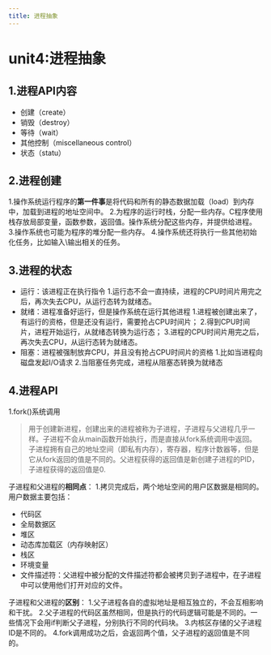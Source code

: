 ```yaml
---
title: 进程抽象
---
```

# unit4:进程抽象
## 1.进程API内容
* 创建（create）
* 销毁（destroy）
* 等待（wait）
* 其他控制（miscellaneous control）
* 状态（statu）

## 2.进程创建
1.操作系统运行程序的**第一件事**是将代码和所有的静态数据加载（load）到内存中，加载到进程的地址空间中。
2.为程序的运行时栈，分配一些内存。C程序使用栈存放局部变量，函数参数，返回值。操作系统分配这些内存，并提供给进程。
3.操作系统也可能为程序的堆分配一些内存。
4.操作系统还将执行一些其他初始化任务，比如输入\输出相关的任务。

## 3.进程的状态
* 运行：该进程正在执行指令
 1.运行态不会一直持续，进程的CPU时间片用完之后，再次失去CPU，从运行态转为就绪态。
* 就绪：进程准备好运行，但是操作系统在运行其他进程
 1.进程被创建出来了，有运行的资格，但是还没有运行，需要抢占CPU时间片；
 2.得到CPU时间片，进程开始运行，从就绪态转换为运行态；
 3.进程的CPU时间片用完之后，再次失去CPU，从运行态转为就绪态。
* 阻塞：进程被强制放弃CPU，并且没有抢占CPU时间片的资格
 1.比如当进程向磁盘发起I/O请求
 2.当阻塞任务完成，进程从阻塞态转换为就绪态

## 4.进程API
1.fork()系统调用
> 用于创建新进程，创建出来的进程被称为子进程，子进程与父进程几乎一样。子进程不会从main函数开始执行，而是直接从fork系统调用中返回。
> 子进程拥有自己的地址空间（即私有内存），寄存器，程序计数器等，但是它从fork返回的值是不同的。父进程获得的返回值是新创建子进程的PID，子进程获得的返回值是0.

子进程和父进程的**相同点**：
1.拷贝完成后，两个地址空间的用户区数据是相同的。用户数据主要包括：
* 代码区
* 全局数据区
* 堆区
* 动态库加载区（内存映射区）
* 栈区
* 环境变量
* 文件描述符：父进程中被分配的文件描述符都会被拷贝到子进程中，在子进程中可以使用他们打开对应的文件。

子进程和父进程的**区别**：
1.父子进程各自的虚拟地址是相互独立的，不会互相影响和干扰。
2.父子进程的代码区虽然相同，但是执行的代码逻辑可能是不同的。一些情况下会用if判断父子进程，分别执行不同的代码块。
3.内核区存储的父子进程ID是不同的。
4.fork调用成功之后，会返回两个值，父子进程的返回值是不同的。











